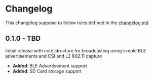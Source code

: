 # Changelog

This changelog suppose to follow rules defined in the [changelog.md](https://changelog.md)

## 0.1.0 - TBD

Initial release with cute structure for broadcasting using simple BLE advertisements and CSI and L2 802.11 capture

- **Added**: BLE Advertisement support
- **Added**: SD Card storage support
